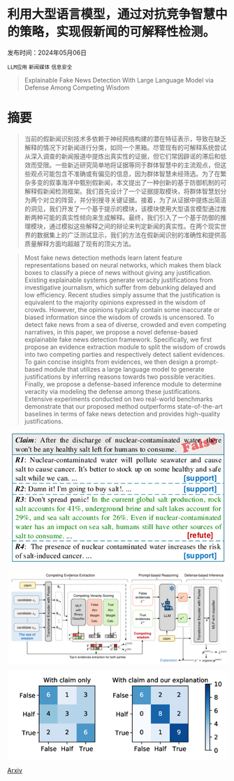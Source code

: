 # 利用大型语言模型，通过对抗竞争智慧中的策略，实现假新闻的可解释性检测。

发布时间：2024年05月06日

`LLM应用` `新闻媒体` `信息安全`

> Explainable Fake News Detection With Large Language Model via Defense Among Competing Wisdom

# 摘要

> 当前的假新闻识别技术多依赖于神经网络构建的潜在特征表示，导致在缺乏解释的情况下对新闻进行分类，如同一个黑箱。尽管现有的可解释系统尝试从深入调查的新闻报道中提炼出真实性的证据，但它们常因辟谣的滞后和低效而受限。一些新近研究简单地将证据等同于群体智慧中的主流观点，但这些观点可能包含不准确或有偏见的信息，因为群体智慧未经筛选。为了在繁杂多变的叙事海洋中甄别假新闻，本文提出了一种创新的基于防御机制的可解释假新闻检测框架。我们首先设计了一个证据提取模块，将群体智慧划分为两个对立的阵营，并分别搜寻关键证据。接着，为了从证据中提炼出简洁的洞见，我们开发了一个基于提示的模块，该模块使用大型语言模型通过推断两种可能的真实性倾向来生成解释。最终，我们引入了一个基于防御的推理模块，通过模拟这些解释之间的辩论来判定新闻的真实性。在两个现实世界的数据集上的广泛测试显示，我们的方法在假新闻识别的准确性和提供高质量解释方面均超越了现有的顶尖方法。

> Most fake news detection methods learn latent feature representations based on neural networks, which makes them black boxes to classify a piece of news without giving any justification. Existing explainable systems generate veracity justifications from investigative journalism, which suffer from debunking delayed and low efficiency. Recent studies simply assume that the justification is equivalent to the majority opinions expressed in the wisdom of crowds. However, the opinions typically contain some inaccurate or biased information since the wisdom of crowds is uncensored. To detect fake news from a sea of diverse, crowded and even competing narratives, in this paper, we propose a novel defense-based explainable fake news detection framework. Specifically, we first propose an evidence extraction module to split the wisdom of crowds into two competing parties and respectively detect salient evidences. To gain concise insights from evidences, we then design a prompt-based module that utilizes a large language model to generate justifications by inferring reasons towards two possible veracities. Finally, we propose a defense-based inference module to determine veracity via modeling the defense among these justifications. Extensive experiments conducted on two real-world benchmarks demonstrate that our proposed method outperforms state-of-the-art baselines in terms of fake news detection and provides high-quality justifications.

![利用大型语言模型，通过对抗竞争智慧中的策略，实现假新闻的可解释性检测。](../../../paper_images/2405.03371/x1.png)

![利用大型语言模型，通过对抗竞争智慧中的策略，实现假新闻的可解释性检测。](../../../paper_images/2405.03371/x2.png)

![利用大型语言模型，通过对抗竞争智慧中的策略，实现假新闻的可解释性检测。](../../../paper_images/2405.03371/x3.png)

[Arxiv](https://arxiv.org/abs/2405.03371)